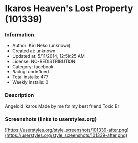 # Ikaros Heaven's Lost Property (101339)

### Information
- Author: Kiri Neko (unknown)
- Created at: unknown
- Updated at: 5/11/2014, 12:58:25 AM
- License: NO-REDISTRIBUTION
- Category: facebook
- Rating: undefined
- Total installs: 477
- Weekly installs: 0


### Description
Angeloid Ikaros 
Made by me for my best friend Toxic Br


### Screenshots (links to userstyles.org)
![https://userstyles.org/style_screenshots/101339-after.png](https://userstyles.org/style_screenshots/101339-after.png)


